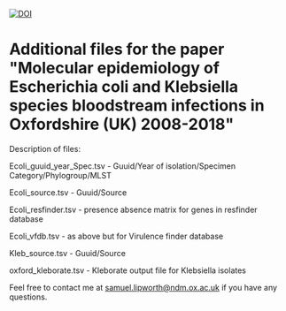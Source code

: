 [![DOI](https://zenodo.org/badge/386596069.svg)](https://zenodo.org/badge/latestdoi/386596069)


# Additional files for the paper "Molecular epidemiology of Escherichia coli and Klebsiella species bloodstream infections in Oxfordshire (UK) 2008-2018"

Description of files:

Ecoli_guuid_year_Spec.tsv - Guuid/Year of isolation/Specimen Category/Phylogroup/MLST

Ecoli_source.tsv - Guuid/Source

Ecoli_resfinder.tsv - presence absence matrix for genes in resfinder database

Ecoli_vfdb.tsv - as above but for Virulence finder database

Kleb_source.tsv - Guuid/Source

oxford_kleborate.tsv - Kleborate output file for Klebsiella isolates

Feel free to contact me at samuel.lipworth@ndm.ox.ac.uk if you have any questions.

